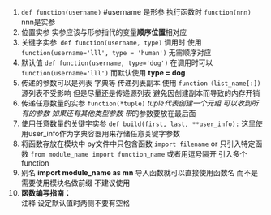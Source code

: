 1. `def function(username)` #username 是形参 执行函数时 `function(nnn)` nnn是实参
2. 位置实参 实参应该与形参指代的变量**顺序位置**相对应 
3. 关键字实参` def function(username, type)` 调用时 使用`function(username='lll', type = 'human')` 无需顺序对应 
4. 默认值 `def function(username, type='dog')` 在调用时可以 `function(username='lll')` 而默认使用 **type = dog**
5. 传递的参数可以是列表 字典等 传递列表副本 使用 `function（list_name[:])` 源列表不受影响 但是尽量还是传递源列表 避免因创建副本而导致的内存开销 
6. 传递任意数量的实参 `function(*tuple)` *tuple代表创建一个元组 可以收到所有的参数 如果还有其他类型参数 带*的参数要放在最后面 
7. 使用任意数量的关键字实参 `def build(first, last, **user_info):` 这里使用user_info作为字典容器用来存储任意关键字参数 
8. 将函数存放在模块中 py文件中只包含函数 `import filename` or 只引入特定函数 `from module_name import function_name` 或者用逗号隔开 引入多个function
9. 别名 **import module_name as mn**  导入函数就可以直接使用函数名 而不是需要使用模块名做前缀 不建议使用 
10. **函数编写指南：**  
注释
设定默认值时两侧不要有空格